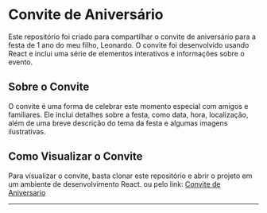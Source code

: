 # Convite de Aniversário 

Este repositório foi criado para compartilhar o convite de aniversário para a festa de 1 ano do meu filho, Leonardo. O convite foi desenvolvido usando React e inclui uma série de elementos interativos e informações sobre o evento.

## Sobre o Convite

O convite é uma forma de celebrar este momento especial com amigos e familiares. Ele inclui detalhes sobre a festa, como data, hora, localização, além de uma breve descrição do tema da festa e algumas imagens ilustrativas.

## Como Visualizar o Convite

Para visualizar o convite, basta clonar este repositório e abrir o projeto em um ambiente de desenvolvimento React. ou pelo link: [Convite de Aniversario](https://convite-especial-sigma.vercel.app/)

---
